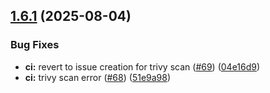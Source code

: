 ## [1.6.1](https://github.com/homa8511/turnier-app/compare/v1.6.0...v1.6.1) (2025-08-04)


### Bug Fixes

* **ci:** revert to issue creation for trivy scan ([#69](https://github.com/homa8511/turnier-app/issues/69)) ([04e16d9](https://github.com/homa8511/turnier-app/commit/04e16d92364b9b94034dc4c2c4428b8afc0661bf))
* **ci:** trivy scan error ([#68](https://github.com/homa8511/turnier-app/issues/68)) ([51e9a98](https://github.com/homa8511/turnier-app/commit/51e9a98d903e6d52ed8395471385eb00a75ca3a9))
